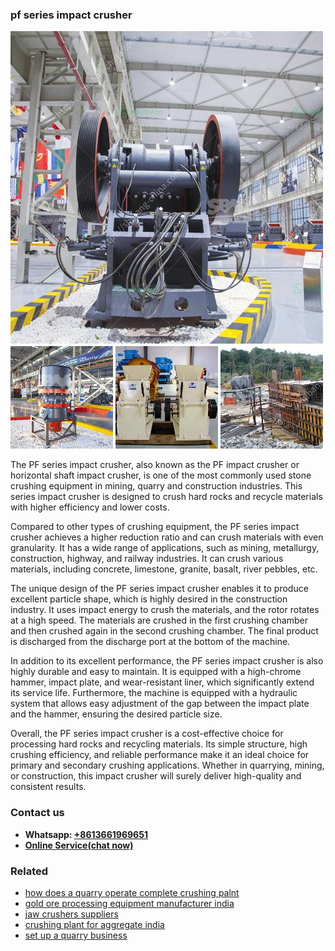 <h3>pf series impact crusher</h3><img src='1703042289.jpg' alt=''><p>The PF series impact crusher, also known as the PF impact crusher or horizontal shaft impact crusher, is one of the most commonly used stone crushing equipment in mining, quarry and construction industries. This series impact crusher is designed to crush hard rocks and recycle materials with higher efficiency and lower costs.</p><p>Compared to other types of crushing equipment, the PF series impact crusher achieves a higher reduction ratio and can crush materials with even granularity. It has a wide range of applications, such as mining, metallurgy, construction, highway, and railway industries. It can crush various materials, including concrete, limestone, granite, basalt, river pebbles, etc.</p><p>The unique design of the PF series impact crusher enables it to produce excellent particle shape, which is highly desired in the construction industry. It uses impact energy to crush the materials, and the rotor rotates at a high speed. The materials are crushed in the first crushing chamber and then crushed again in the second crushing chamber. The final product is discharged from the discharge port at the bottom of the machine.</p><p>In addition to its excellent performance, the PF series impact crusher is also highly durable and easy to maintain. It is equipped with a high-chrome hammer, impact plate, and wear-resistant liner, which significantly extend its service life. Furthermore, the machine is equipped with a hydraulic system that allows easy adjustment of the gap between the impact plate and the hammer, ensuring the desired particle size.</p><p>Overall, the PF series impact crusher is a cost-effective choice for processing hard rocks and recycling materials. Its simple structure, high crushing efficiency, and reliable performance make it an ideal choice for primary and secondary crushing applications. Whether in quarrying, mining, or construction, this impact crusher will surely deliver high-quality and consistent results.</p><h3>Contact us</h3><ul><li><strong>Whatsapp:&nbsp;<a href="https://wa.me/8613661969651">+8613661969651</a></strong></li><li><a href="https://swt.shibang-china.com/?git&amp;zhl&amp;pf series impact crusher"><strong>Online Service(chat now)</strong></a></li></ul><h3>Related</h3><ul><li><a href='how does a quarry operate complete crushing palnt.md'>how does a quarry operate complete crushing palnt</a></li><li><a href='gold ore processing equipment manufacturer india.md'>gold ore processing equipment manufacturer india</a></li><li><a href='jaw crushers suppliers.md'>jaw crushers suppliers</a></li><li><a href='crushing plant for aggregate india.md'>crushing plant for aggregate india</a></li><li><a href='set up a quarry business.md'>set up a quarry business</a></li></ul>